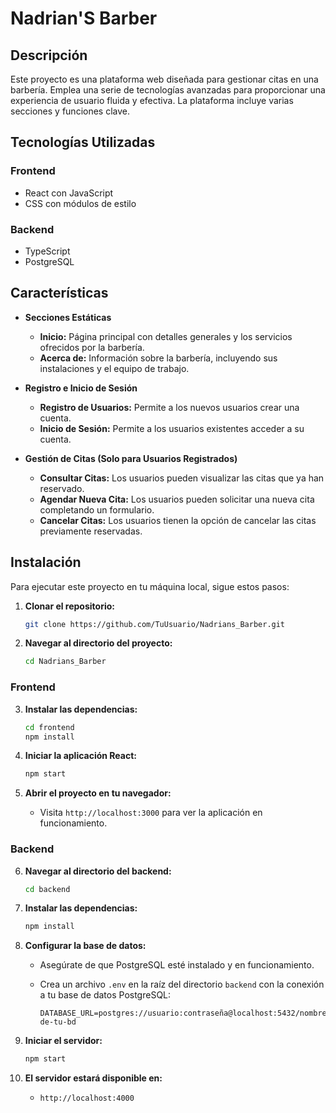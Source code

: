 # Nadrian'S Barber 

## Descripción

Este proyecto es una plataforma web diseñada para gestionar citas en una barbería. Emplea una serie de tecnologías avanzadas para proporcionar una experiencia de usuario fluida y efectiva. La plataforma incluye varias secciones y funciones clave.

## Tecnologías Utilizadas

### Frontend

- React con JavaScript
- CSS con módulos de estilo

### Backend

- TypeScript
- PostgreSQL

## Características

- **Secciones Estáticas**
  - **Inicio:** Página principal con detalles generales y los servicios ofrecidos por la barbería.
  - **Acerca de:** Información sobre la barbería, incluyendo sus instalaciones y el equipo de trabajo.

- **Registro e Inicio de Sesión**
  - **Registro de Usuarios:** Permite a los nuevos usuarios crear una cuenta.
  - **Inicio de Sesión:** Permite a los usuarios existentes acceder a su cuenta.

- **Gestión de Citas (Solo para Usuarios Registrados)**
  - **Consultar Citas:** Los usuarios pueden visualizar las citas que ya han reservado.
  - **Agendar Nueva Cita:** Los usuarios pueden solicitar una nueva cita completando un formulario.
  - **Cancelar Citas:** Los usuarios tienen la opción de cancelar las citas previamente reservadas.

## Instalación

Para ejecutar este proyecto en tu máquina local, sigue estos pasos:

1. **Clonar el repositorio:**

    ```bash
    git clone https://github.com/TuUsuario/Nadrians_Barber.git
    ```

2. **Navegar al directorio del proyecto:**

    ```bash
    cd Nadrians_Barber
    ```

### Frontend

3. **Instalar las dependencias:**

    ```bash
    cd frontend
    npm install
    ```

4. **Iniciar la aplicación React:**

    ```bash
    npm start
    ```

5. **Abrir el proyecto en tu navegador:**
   - Visita `http://localhost:3000` para ver la aplicación en funcionamiento.

### Backend

6. **Navegar al directorio del backend:**

    ```bash
    cd backend
    ```

7. **Instalar las dependencias:**

    ```bash
    npm install
    ```

8. **Configurar la base de datos:**
   - Asegúrate de que PostgreSQL esté instalado y en funcionamiento.
   - Crea un archivo `.env` en la raíz del directorio `backend` con la conexión a tu base de datos PostgreSQL:

     ```env
     DATABASE_URL=postgres://usuario:contraseña@localhost:5432/nombre-de-tu-bd
     ```

9. **Iniciar el servidor:**

    ```bash
    npm start
    ```

10. **El servidor estará disponible en:**
    - `http://localhost:4000`
